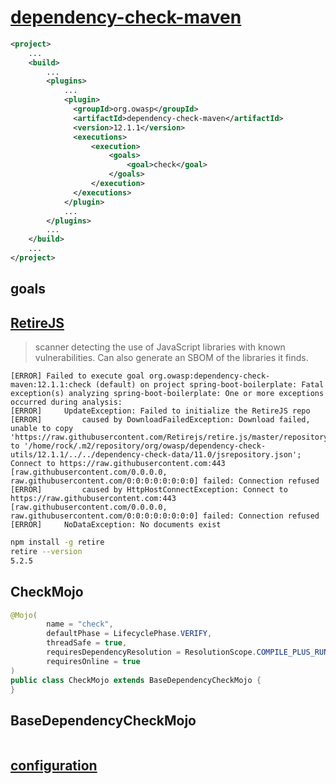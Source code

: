 # [dependency-check-maven](https://dependency-check.github.io/DependencyCheck/index.html)

```xml
<project>
    ...
    <build>
        ...
        <plugins>
            ...
            <plugin>
              <groupId>org.owasp</groupId>
              <artifactId>dependency-check-maven</artifactId>
              <version>12.1.1</version>
              <executions>
                  <execution>
                      <goals>
                          <goal>check</goal>
                      </goals>
                  </execution>
              </executions>
            </plugin>
            ...
        </plugins>
        ...
    </build>
    ...
</project>
```

## goals



## [RetireJS](https://github.com/retirejs/retire.js/)   

> scanner detecting the use of JavaScript libraries with known vulnerabilities. Can also generate an SBOM of the libraries it finds.    

```
[ERROR] Failed to execute goal org.owasp:dependency-check-maven:12.1.1:check (default) on project spring-boot-boilerplate: Fatal exception(s) analyzing spring-boot-boilerplate: One or more exceptions occurred during analysis:
[ERROR] 	UpdateException: Failed to initialize the RetireJS repo
[ERROR] 		caused by DownloadFailedException: Download failed, unable to copy 'https://raw.githubusercontent.com/Retirejs/retire.js/master/repository/jsrepository.json' to '/home/rock/.m2/repository/org/owasp/dependency-check-utils/12.1.1/../../dependency-check-data/11.0/jsrepository.json'; Connect to https://raw.githubusercontent.com:443 [raw.githubusercontent.com/0.0.0.0, raw.githubusercontent.com/0:0:0:0:0:0:0:0] failed: Connection refused
[ERROR] 		caused by HttpHostConnectException: Connect to https://raw.githubusercontent.com:443 [raw.githubusercontent.com/0.0.0.0, raw.githubusercontent.com/0:0:0:0:0:0:0:0] failed: Connection refused
[ERROR] 	NoDataException: No documents exist

```

```bash
npm install -g retire
retire --version
5.2.5
```

## CheckMojo    
```java
@Mojo(
        name = "check",
        defaultPhase = LifecyclePhase.VERIFY,
        threadSafe = true,
        requiresDependencyResolution = ResolutionScope.COMPILE_PLUS_RUNTIME,
        requiresOnline = true
)
public class CheckMojo extends BaseDependencyCheckMojo {
}
```

## BaseDependencyCheckMojo  
```java

```


## [configuration](https://jeremylong.github.io/DependencyCheck/dependency-check-maven/configuration.html)  
